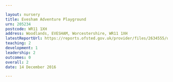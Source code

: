 ```yaml
---

layout: nursery
title: Evesham Adventure Playground
urn: 205234
postcode: WR11 1XH
address: Woodlands, EVESHAM, Worcestershire, WR11 1XH
latestReportUrl: https://reports.ofsted.gov.uk/provider/files/2634555/urn/205234.pdf
teaching: 2
development: 1
leadership: 2
outcomes: 0
overall: 2
date: 14 December 2016

---
```

